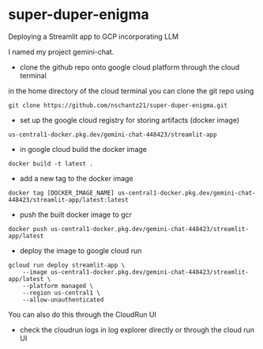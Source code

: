 # super-duper-enigma
Deploying a Streamlit app to GCP incorporating LLM

I named my project gemini-chat.

* clone the github repo onto google cloud platform through the cloud terminal

in the home directory of the cloud terminal you can clone the git repo using

`git clone https://github.com/nschantz21/super-duper-enigma.git`

* set up the google cloud registry for storing artifacts (docker image)

`us-central1-docker.pkg.dev/gemini-chat-448423/streamlit-app`

* in google cloud build the docker image

`docker build -t latest .`

* add a new tag to the docker image

`docker tag [DOCKER_IMAGE_NAME] us-central1-docker.pkg.dev/gemini-chat-448423/streamlit-app/latest:latest`

* push the built docker image to gcr

```{bash}
docker push us-central1-docker.pkg.dev/gemini-chat-448423/streamlit-app/latest
```

* deploy the image to google cloud run

```{bash}
gcloud run deploy streamlit-app \
    --image us-central1-docker.pkg.dev/gemini-chat-448423/streamlit-app/latest \
    --platform managed \
    --region us-central1 \
    --allow-unauthenticated
```
You can also do this through the CloudRun UI

* check the cloudrun logs in log explorer directly or through the cloud run UI


